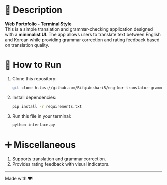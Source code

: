 # 📌 Description  
**Web Portofolio - Terminal Style**  
This is a simple translation and grammar-checking application designed with a **minimalist UI**. The app allows users to translate text between English and Korean while providing grammar correction and rating feedback based on translation quality.

# 🚀 How to Run  
1. Clone this repository:  
   ```bash  
   git clone https://github.com/RifqiAnshariR/eng-kor-translator-grammar.git   
   ```  
2. Install dependencies: 
   ```bash
   pip install -r requirements.txt  
   ```
3. Run this file in your terminal: 
   ```bash
   python interface.py 
   ```

# ➕ Miscellaneous
1. Supports translation and grammar correction.
2. Provides rating feedback with visual indicators.

---  
Made with ❤️!

